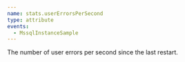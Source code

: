 ```yaml
---
name: stats.userErrorsPerSecond
type: attribute
events:
  - MssqlInstanceSample
---
```


The number of user errors per second since the last restart.